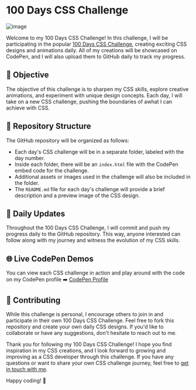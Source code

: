 # 100 Days CSS Challenge

![image](https://github.com/rahil1202/100-days-CSS-challenge/assets/104057403/eca58d73-b02c-4935-b01c-3432b058bbae)


Welcome to my 100 Days CSS Challenge! In this challenge, I will be participating in the popular [100 Days CSS Challenge](https://100dayscss.com/days/1/), creating exciting CSS designs and animations daily. All of my creations will be showcased on CodePen, and I will also upload them to GitHub daily to track my progress.

## 🌟 Objective

The objective of this challenge is to sharpen my CSS skills, explore creative animations, and experiment with unique design concepts. Each day, I will take on a new CSS challenge, pushing the boundaries of awhat I can achieve with CSS.

## 📁 Repository Structure

The GitHub repository will be organized as follows:

- Each day's CSS challenge will be in a separate folder, labeled with the day number.
- Inside each folder, there will be an `index.html` file with the CodePen embed code for the challenge.
- Additional assets or images used in the challenge will also be included in the folder.
- The `README.md` file for each day's challenge will provide a brief description and a preview image of the CSS design.

## 🚀 Daily Updates

Throughout the 100 Days CSS Challenge, I will commit and push my progress daily to the GitHub repository. This way, anyone interested can follow along with my journey and witness the evolution of my CSS skills.

## 🌐 Live CodePen Demos

You can view each CSS challenge in action and play around with the code on my CodePen profile ➡️ [CodePen Profile](https://codepen.io/rahil1202)


## 🤝 Contributing

While this challenge is personal, I encourage others to join in and participate in their own 100 Days CSS Challenge. Feel free to fork this repository and create your own daily CSS designs. If you'd like to collaborate or have any suggestions, don't hesitate to reach out to me.


Thank you for following my 100 Days CSS Challenge! I hope you find inspiration in my CSS creations, and I look forward to growing and improving as a CSS developer through this challenge. If you have any questions or want to share your own CSS challenge journey, feel free to [get in touch with me](mailto:rahilisvahora@gmail.com). 

Happy coding! 🤖

